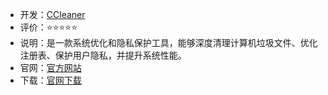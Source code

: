 
- 开发：[CCleaner](https://www.ccleaner.com/zh-cn)
- 评价：⭐⭐⭐⭐⭐
- 说明：是一款系统优化和隐私保护工具，能够深度清理计算机垃圾文件、优化注册表、保护用户隐私，并提升系统性能。
- 官网：[官方网站](https://www.ccleaner.com/zh-cn/ccleaner/download)
- 下载：[官网下载](https://bits.avcdn.net/productfamily_CCLEANER/insttype_FREE/platform_WIN_PIR/installertype_ONLINE/build_RELEASE/cookie_mmm_ccl_007_999_a8d_m) 